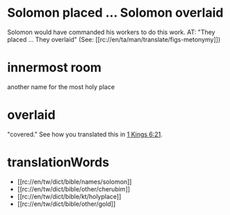 # Solomon placed ... Solomon overlaid

Solomon would have commanded his workers to do this work. AT: "They placed ... They overlaid" (See: [[rc://en/ta/man/translate/figs-metonymy]])

# innermost room

another name for the most holy place

# overlaid

"covered." See how you translated this in [1 Kings 6:21](./21.md).

# translationWords

* [[rc://en/tw/dict/bible/names/solomon]]
* [[rc://en/tw/dict/bible/other/cherubim]]
* [[rc://en/tw/dict/bible/kt/holyplace]]
* [[rc://en/tw/dict/bible/other/gold]]